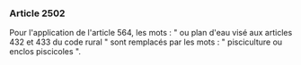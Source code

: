 ### Article 2502

Pour l'application de l'article 564, les mots : " ou plan d'eau visé aux articles 432 et 433 du code rural " sont remplacés par les mots : " pisciculture ou enclos piscicoles ".

